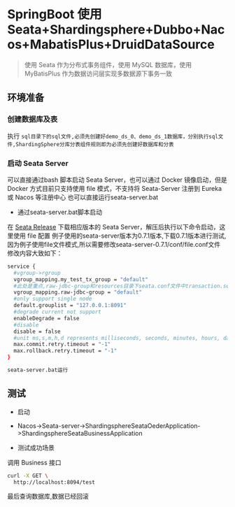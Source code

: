 # SpringBoot 使用 Seata+Shardingsphere+Dubbo+Nacos+MabatisPlus+DruidDataSource

> 使用 Seata 作为分布式事务组件，使用 MySQL 数据库，使用 MyBatisPlus 作为数据访问层实现多数据源下事务一致

## 环境准备

### 创建数据库及表

执行 `sql目录下的sql文件,必须先创建好demo_ds_0、demo_ds_1数据库，分别执行sql文件,ShardingSphere分库分表组件规则即为必须先创建好数据库和分表`

### 启动 Seata Server 

可以直接通过bash 脚本启动 Seata Server，也可以通过 Docker 镜像启动，但是 Docker 方式目前只支持使用 file 模式，不支持将 Seata-Server 注册到 Eureka 或 Nacos 等注册中心
也可以直接运行seata-server.bat

- 通过seata-server.bat脚本启动

在 [Seata Release](https://github.com/seata/seata/releases) 下载相应版本的 Seata Server，解压后执行以下命令启动，这里使用 file 配置
例子使用的seata-server版本为0.7.1版本,下载0.7.1版本进行测试,因为例子使用file文件模式,所以需要修改seata-server-0.7.1/conf/file.conf文件
修改内容大致如下：
```bash
service {
  #vgroup->rgroup
  vgroup_mapping.my_test_tx_group = "default"
  #此处是重点,raw-jdbc-group和resources目录下seata.conf文件中transaction.service.group需要匹配,若seata-server服务端未配置该项,会出现TM/RM无法连接seata-server日志输出
  vgroup_mapping.raw-jdbc-group = "default"
  #only support single node
  default.grouplist = "127.0.0.1:8091"
  #degrade current not support
  enableDegrade = false
  #disable
  disable = false
  #unit ms,s,m,h,d represents milliseconds, seconds, minutes, hours, days, default permanent
  max.commit.retry.timeout = "-1"
  max.rollback.retry.timeout = "-1"
}
```

```bash
seata-server.bat运行
```

## 测试

- 启动
- Nacos->Seata-server->ShardingsphereSeataOederApplication->ShardingsphereSeataBusinessApplication

- 测试成功场景

调用 Business 接口

```bash
curl -X GET \
  http://localhost:8094/test
```

最后查询数据库,数据已经回滚

